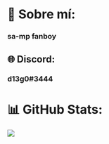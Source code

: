 # 💫 Sobre mí:
### **sa-mp fanboy**

## 🌐 Discord:
### d13g0#3444 

# 📊 GitHub Stats:
![](https://github-readme-stats.vercel.app/api/top-langs/?username=D13G00&theme=dark&hide_border=false&include_all_commits=false&count_private=false&layout=compact)

